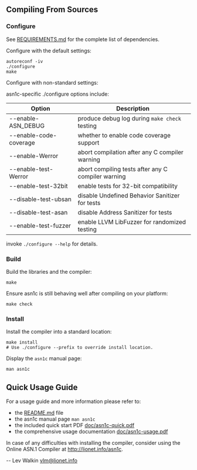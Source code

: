 
## Compiling From Sources

### Configure

See [REQUIREMENTS.md](REQUIREMENTS.md) for the complete list of dependencies.

Configure with the default settings:

    autoreconf -iv
    ./configure
    make

Configure with non-standard settings:

asn1c-specific ./configure options include:

  Option                 | Description
------------------------ | ---------------------------------------------------
  --enable-ASN_DEBUG     | produce debug log during `make check` testing
  --enable-code-coverage | whether to enable code coverage support
  --enable-Werror        | abort compilation after any C compiler warning
  --enable-test-Werror   | abort compiling tests after any C compiler warning
  --enable-test-32bit    | enable tests for 32-bit compatibility
  --disable-test-ubsan   | disable Undefined Behavior Sanitizer for tests
  --disable-test-asan    | disable Address Sanitizer for tests
  --enable-test-fuzzer   | enable LLVM LibFuzzer for randomized testing

invoke `./configure --help` for details.

### Build

Build the libraries and the compiler:

    make

Ensure asn1c is still behaving well after compiling on your platform:

    make check

### Install

Install the compiler into a standard location:

    make install
    # Use ./configure --prefix to override install location.

Display the `asn1c` manual page:

    man asn1c

## Quick Usage Guide

For a usage guide and more information please refer to:

 * the [README.md](README.md) file
 * the asn1c manual page `man asn1c`
 * the included quick start PDF [doc/asn1c-quick.pdf](doc/asn1c-quick.pdf)
 * the comprehensive usage documentation [doc/asn1c-usage.pdf](doc/asn1c-usage.pdf)

In case of any difficulties with installing the compiler, consider using
the Online ASN.1 Compiler at http://lionet.info/asn1c.

-- 
Lev Walkin
vlm@lionet.info
